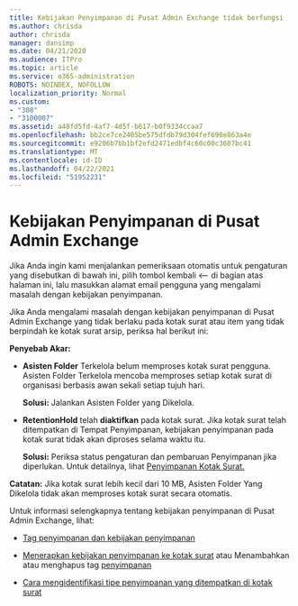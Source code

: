 ```yaml
---
title: Kebijakan Penyimpanan di Pusat Admin Exchange tidak berfungsi
ms.author: chrisda
author: chrisda
manager: dansimp
ms.date: 04/21/2020
ms.audience: ITPro
ms.topic: article
ms.service: o365-administration
ROBOTS: NOINDEX, NOFOLLOW
localization_priority: Normal
ms.custom:
- "308"
- "3100007"
ms.assetid: a48fd5fd-4af7-4d5f-b617-b0f9334ccaa7
ms.openlocfilehash: bb2ce7ce2405be575dfdb79d304fef690e863a4e
ms.sourcegitcommit: e9206b7bb1bf2efd2471edbf4c60c00c3607bc41
ms.translationtype: MT
ms.contentlocale: id-ID
ms.lasthandoff: 04/22/2021
ms.locfileid: "51952231"
---
```

# <a name="retention-policies-in-exchange-admin-center"></a>Kebijakan Penyimpanan di Pusat Admin Exchange

Jika Anda ingin kami menjalankan pemeriksaan otomatis untuk pengaturan yang disebutkan di bawah ini, pilih tombol kembali <-- di bagian atas halaman ini, lalu masukkan alamat email pengguna yang mengalami masalah dengan kebijakan penyimpanan.

Jika Anda mengalami masalah dengan kebijakan penyimpanan di Pusat Admin Exchange yang tidak berlaku pada kotak surat atau item yang tidak berpindah ke kotak surat arsip, periksa hal berikut ini:

**Penyebab Akar:**

- **Asisten Folder** Terkelola belum memproses kotak surat pengguna. Asisten Folder Terkelola mencoba memproses setiap kotak surat di organisasi berbasis awan sekali setiap tujuh hari.

  **Solusi:** Jalankan Asisten Folder yang Dikelola.

- **RetentionHold** telah **diaktifkan** pada kotak surat. Jika kotak surat telah ditempatkan di Tempat Penyimpanan, kebijakan penyimpanan pada kotak surat tidak akan diproses selama waktu itu.

  **Solusi:** Periksa status pengaturan dan pembaruan Penyimpanan jika diperlukan. Untuk detailnya, lihat [Penyimpanan Kotak Surat.](https://docs.microsoft.com/exchange/security-and-compliance/messaging-records-management/mailbox-retention-hold)
 
**Catatan:** Jika kotak surat lebih kecil dari 10 MB, Asisten Folder Yang Dikelola tidak akan memproses kotak surat secara otomatis.
 
Untuk informasi selengkapnya tentang kebijakan penyimpanan di Pusat Admin Exchange, lihat:

- [Tag penyimpanan dan kebijakan penyimpanan](https://docs.microsoft.com/exchange/security-and-compliance/messaging-records-management/retention-tags-and-policies)

- [Menerapkan kebijakan penyimpanan ke kotak surat](https://docs.microsoft.com/exchange/security-and-compliance/messaging-records-management/apply-retention-policy) atau Menambahkan atau menghapus tag [penyimpanan](https://docs.microsoft.com/exchange/security-and-compliance/messaging-records-management/add-or-remove-retention-tags)

- [Cara mengidentifikasi tipe penyimpanan yang ditempatkan di kotak surat](https://docs.microsoft.com/microsoft-365/compliance/identify-a-hold-on-an-exchange-online-mailbox)
